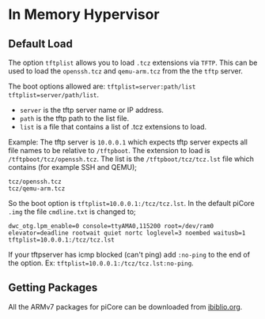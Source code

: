 # In Memory Hypervisor

## Default Load

The option `tftplist` allows you to load `.tcz` extensions via `TFTP`. This can be used to load the `openssh.tcz` and `qemu-arm.tcz` from the the `tftp` server.

The boot options allowed are: `tftplist=server:path/list tftplist=server/path/list`.

* `server` is the tftp server name or IP address.
* `path` is the tftp path to the list file.
* `list` is a file that contains a list of .tcz extensions to load.

Example: The tftp server is `10.0.0.1` which expects tftp server expects all file names to be relative to `/tftpboot`. The extension to load is `/tftpboot/tcz/openssh.tcz`. The list is the `/tftpboot/tcz/tcz.lst` file which contains (for example SSH and QEMU);

    tcz/openssh.tcz
    tcz/qemu-arm.tcz

So the boot option is `tftplist=10.0.0.1:/tcz/tcz.lst`. In the default piCore `.img` the file `cmdline.txt` is changed to;

    dwc_otg.lpm_enable=0 console=ttyAMA0,115200 root=/dev/ram0 elevator=deadline rootwait quiet nortc loglevel=3 noembed waitusb=1 tftplist=10.0.0.1:/tcz/tcz.lst

If your tftpserver has icmp blocked (can't ping) add `:no-ping` to the end of the option. Ex: `tftplist=10.0.0.1:/tcz/tcz.lst:no-ping`.

## Getting Packages

All the ARMv7 packages for piCore can be downloaded from [ibiblio.org](http://distro.ibiblio.org/tinycorelinux/8.x/armv7/tcz/).
